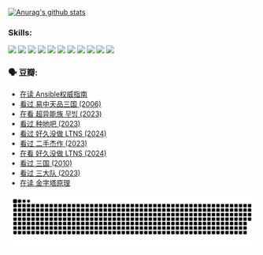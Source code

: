 
[![Anurag's github stats](https://github-readme-stats.vercel.app/api?username=w940853815)](https://github.com/anuraghazra/github-readme-stats)

### Skills:

<code><img height="32" src="https://cdn.jsdelivr.net/npm/simple-icons@v5/icons/python.svg"></code>
<code><img height="32" src="https://cdn.jsdelivr.net/npm/simple-icons@v5/icons/javascript.svg"></code>
<code><img height="32" src="https://cdn.jsdelivr.net/npm/simple-icons@v5/icons/django.svg"></code>
<code><img height="32" src="https://cdn.jsdelivr.net/npm/simple-icons@v5/icons/flask.svg"></code>
<code><img height="32" src="https://cdn.jsdelivr.net/npm/simple-icons@v5/icons/vuetify.svg"></code>
<code><img height="32" src="https://cdn.jsdelivr.net/npm/simple-icons@v5/icons/git.svg"></code>
<code><img height="32" src="https://cdn.jsdelivr.net/npm/simple-icons@v5/icons/docker.svg"></code>
<code><img height="32" src="https://cdn.jsdelivr.net/npm/simple-icons@v5/icons/postgresql.svg"></code>
<code><img height="32" src="https://cdn.jsdelivr.net/npm/simple-icons@v5/icons/elasticsearch.svg"></code>
<code><img height="32" src="https://cdn.jsdelivr.net/npm/simple-icons@v5/icons/macos.svg"></code>
<code><img height="32" src="https://cdn.jsdelivr.net/npm/simple-icons@v5/icons/linux.svg"></code>

### 🗣 豆瓣:

<!-- DOUBAN-ACTIVITIES:START -->
- [在读 Ansible权威指南](https://www.douban.com/people/136069238/status/4539151450/?_i=09521060)
- [看过 易中天品三国‎ (2006)](https://www.douban.com/people/136069238/status/4529910812/?_i=09521060)
- [在看 超异能族 무빙‎ (2023)](https://www.douban.com/people/136069238/status/4527291077/?_i=09521060)
- [看过 种地吧‎ (2023)](https://www.douban.com/people/136069238/status/4527289637/?_i=09521060)
- [看过 好久没做 LTNS‎ (2024)](https://www.douban.com/people/136069238/status/4527289515/?_i=09521060)
- [看过 二手杰作‎ (2023)](https://www.douban.com/people/136069238/status/4522502716/?_i=09521060)
- [在看 好久没做 LTNS‎ (2024)](https://www.douban.com/people/136069238/status/4521969883/?_i=09521060)
- [看过 三国‎ (2010)](https://www.douban.com/people/136069238/status/4521634661/?_i=09521060)
- [看过 三大队‎ (2023)](https://www.douban.com/people/136069238/status/4510323325/?_i=09521060)
- [在读 金字塔原理](https://www.douban.com/people/136069238/status/4507497587/?_i=09521060)
<!-- DOUBAN-ACTIVITIES:END -->


![Snake animation](https://raw.githubusercontent.com/w940853815/w940853815/output/github-contribution-grid-snake.svg)

<!--
**w940853815/w940853815** is a ✨ _special_ ✨ repository because its `README.md` (this file) appears on your GitHub profile.

Here are some ideas to get you started:

- 🔭 I’m currently working on ...
- 🌱 I’m currently learning ...
- 👯 I’m looking to collaborate on ...
- 🤔 I’m looking for help with ...
- 💬 Ask me about ...
- 📫 How to reach me: ...
- 😄 Pronouns: ...
- ⚡ Fun fact: ...
-->
